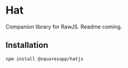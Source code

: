 
# Hat

Companion library for RawJS. Readme coming.

## Installation
```
npm install @squaresapp/hatjs
```

